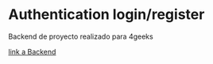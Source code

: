 # Authentication login/register
Backend de proyecto realizado para 4geeks 

[link a Backend](https://github.com/gabasaura/authentication_front-py-flask-reactjs)
